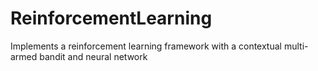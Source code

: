 # ReinforcementLearning
Implements a reinforcement learning framework with a contextual multi-armed bandit and neural network
